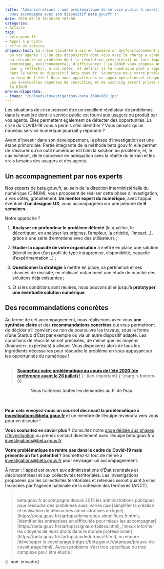 ```yaml
---
title: 'Administrations : une problématique de service public à investiguer ? La DINUM
  vous accompagne avec son dispositif Beta.gouvfr !'
date: 2020-06-19 10:28:00 +02:00
categories:
- Article
tags:
- beta.gouv.fr
- Appel à projets
- offre de service
chapeau-text: La crise Covid-19 a mis en lumière un dysfonctionnement pour vos usagers
  ou vos agents ? L'un des dispositifs dont vous avez la charge a connu des ratés
  ou rencontré un problème dont la résolution présenterait un fort impact (social,
  économique, environnemental, d’efficience) ? La DINUM vous propose un accompagnement
  pour y réfléchir, à vos côtés, et définir si le numérique peut y apporter une solution,
  dans le cadre du dispositif beta.gouv.fr. Soumettez-nous votre problématique tout
  au long de l’été ! Nous vous apporterons un appui opérationnel chaque fois que possible.
  Les éventuelles dépenses de consulting et de coaching seront prises en charge par
  la DINUM.
une-ou-diaporama:
- image: "/uploads/investigations-beta_1600x860.jpg"
---
```


Les situations de crise peuvent être un excellent révélateur de problèmes dans la manière dont le service public est fourni aux usagers ou produit par vos agents. Elles permettent également de détecter des opportunités. La crise du COVID-19 vous a permis d’en identifier ? Vous pensez qu’un nouveau service numérique pourrait y répondre ?

Avant d’investir dans son développement, la phase d’investigation est une étape primordiale. Partie intégrante de la méthode beta.gouv.fr, elle permet de s’assurer qu’un outil numérique est bien la solution au problème, et, le cas échéant, de le concevoir en adéquation avec la réalité du terrain et les vrais besoins des usagers et des agents.

## Un accompagnement par nos experts

Nos experts de beta.gouv.fr, au sein de la direction interministérielle du numérique (DINUM), vous proposent de réaliser cette phase d’investigation, à vos côtés, gratuitement. **Un mentor expert du numérique**, avec l’appui éventuel d’**un designer UX**, vous accompagnera sur une période de **9 semaines**.

Notre approche ?

1. **Analyser en profondeur le problème détecté** (le qualifier, le décortiquer, en analyser les origines, l’ampleur, la criticité, l’impact…), grâce à une série d’entretiens avec des utilisateurs ;

2. **Étudier la capacité de votre organisation** à mettre en place une solution (identification d’un profil de type intrapreneur, disponibilité, capacité d’expérimentation…) ;

3. **Questionner la stratégie** à mettre en place, sa pertinence et ses chances de réussite, en réalisant notamment une étude de marché des solutions déjà existantes ;

4. Et si les conditions sont réunies, nous pouvons aller jusqu’à **prototyper une éventuelle solution numérique**.

## Des recommandations concrètes

Au terme de cet accompagnement, nous réaliserons avec vous **une synthèse claire** et des **recommandations concrètes** qui vous permettront de décider s’il convient ou non de poursuivre les travaux, sous la forme d’une Startup d’État par exemple ou via un autre dispositif adapté. Les conditions de réussite seront précisées, de même que les moyens (financiers, expertises) à allouer. Vous disposerez alors de tous les ingrédients nécessaires pour résoudre le problème en vous appuyant sur les opportunités du numérique !
<br>
<br>

> **[Soumettez votre problématique au cours de l’été 2020 (de préférence avant le 26 juillet) !](mailto:investigations@beta.gouv.fr)**
{: .lien-important}
{: .margin-bottom-0}
<div align="center">Nous traiterons toutes les demandes au fil de l’eau.
</div>
<br>
<br>

**Pour cela envoyez-nous un courriel décrivant la problématique à [investigations@beta.gouv.fr](mailto:investigations@beta.gouv.fr)** et un membre de l’équipe reviendra vers vous pour en discuter !

**Vous souhaitez en savoir plus ?** Consultez notre [page dédiée aux phases d’investigation](https://beta.gouv.fr/approche/investigation) ou prenez contact directement avec l’équipe beta.gouv.fr à [investigations@beta.gouv.fr](mailto:investigations@beta.gouv.fr).

**Votre problématique ne rentre pas dans le cadre du Covid-19 mais présente un fort potentiel ?** Soumettez-la tout de même à [investigations@beta.gouv.fr](mailto:investigations@beta.gouv.fr) pour envisager un accompagnement.

À noter : l'appel est ouvert aux administrations d’État (centrales et déconcentrées) et aux collectivités territoriales. Les investigations proposées par les collectivités territoriales et retenues seront quant à elles financées par l'agence nationale de la cohésion des territoires (ANCT).

> <br>
> beta.gouv.fr accompagne depuis 2015 les administrations publiques pour résoudre des problèmes aussi variés que [simplifier la création et réalisation de démarches administratives en ligne](https://beta.gouv.fr/startups/demarches-simplifiees.fr.html), [identifier les entreprises en difficultés pour mieux les accompagner](https://beta.gouv.fr/startups/signaux-faibles.html), [mieux informer les citoyens de leurs droits dans le monde professionnel](https://beta.gouv.fr/startups/codedutravail.html), ou encore [développer le covoiturage](https://beta.gouv.fr/startups/preuve-de-covoiturage.html). Aucun problème n’est trop spécifique ou trop complexe pour être étudié !
{: .noir .encadre}